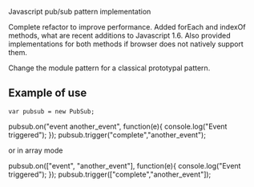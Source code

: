 Javascript pub/sub pattern implementation

Complete refactor to improve performance. Added forEach and indexOf methods, what are recent additions to Javascript 1.6. Also provided implementations for both methods if browser does not natively support them.

Change the module pattern for a classical prototypal pattern.

## Example of use
	
	var pubsub = new PubSub;
	
  pubsub.on("event another_event", function(e){
    console.log("Event triggered");
  });
  pubsub.trigger("complete","another_event");

or in array mode

  pubsub.on(["event", "another_event"], function(e){
    console.log("Event triggered");
  });
  pubsub.trigger(["complete","another_event"]);
